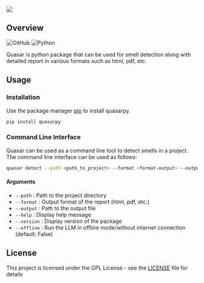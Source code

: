 ![](https://github.com/Khushiyant/quasarpy/blob/164bc8d8ddfa32f8228fc886871b5a24429c61bb/assets/logo_complete_svg.svg)
## Overview
![GitHub](https://img.shields.io/github/license/Khushiyant/quasar?&style=for-the-badge)
![Python](https://img.shields.io/badge/Made%20With%20Python-lightblue?logo=python&&style=for-the-badge&logoColor=black)

Quasar is python package that can be used for smell detection along with detailed report in various formats such as html, pdf, etc. 

## Usage

### Installation
Use the package manager [pip](https://pip.pypa.io/en/stable/) to install quasarpy.

```bash
pip install quasarpy
```

### Command Line Interface

Quasar can be used as a command line tool to detect smells in a project. The command line interface can be used as follows:


```bash
quasar detect --path <path_to_project> --format <format-output> --output <path_to_output_file>
```
#### Arguments

- `--path` : Path to the project directory
- `--format` : Output format of the report (html, pdf, etc.)
- `--output` : Path to the output file
- `--help` : Display help message
- `--version` : Display version of the package
- `--offline` : Run the LLM in offline mode/without internet connection (default: False)

## License

This project is licensed under the GPL License - see the [LICENSE](https://github.com/Khushiyant/quasarpy/blob/164bc8d8ddfa32f8228fc886871b5a24429c61bb/LICENSE) file for details